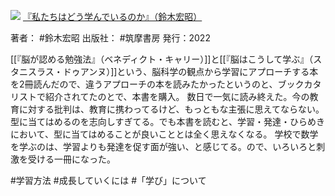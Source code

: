 ![](https://gyazo.com/ee1789f57fc28d7117ed59cc0e283238.jpg)
[『私たちはどう学んでいるのか』（鈴木宏昭）](https://amzn.to/3CT82nC)

著者： #鈴木宏昭 
出版社： #筑摩書房 
発行：2022

[[『脳が認める勉強法』（ベネディクト・キャリー）]]と[[『脳はこうして学ぶ』（スタニスラス・ドゥアンヌ）]]という、脳科学の観点から学習にアプローチする本を2冊読んだので、違うアプローチの本を読みたかったというのと、ブックカタリストで紹介されてたのとで、本書を購入。
数日で一気に読み終えた。今の教育に対する批判は、教育に携わってるけど、もっともな主張に思えてならない。型に当てはめるのを志向しすぎてる。でも本書を読むと、学習・発達・ひらめきにおいて、型に当てはめることが良いこととは全く思えなくなる。
学校で数学を学ぶのは、学習よりも発達を促す面が強い、と感じてる。ので、いろいろと刺激を受ける一冊になった。

#学習方法 #成長していくには #「学び」について 